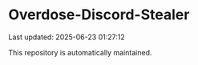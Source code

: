 # Overdose-Discord-Stealer

Last updated: 2025-06-23 01:27:12

This repository is automatically maintained.
